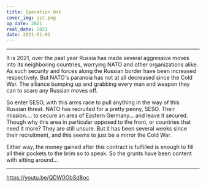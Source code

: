 ```yaml
---
title: Operation Ost
cover_img: ost.png
op_date: 2021
real_date: 2021
date: 2021-01-01
---
```


---
It is 2021, over the past year Russia has made several aggressive moves into its neighboring countries, worrying NATO and other organizations alike. As such security and forces along the Russian border have been increased respectively. But NATO's paranoia has not at all decreased since the Cold War. The alliance bumping up and grabbing every man and weapon they can to scare any Russian moves off.

So enter SESO, with this arms race to pull anything in the way of this Russian threat. NATO has recruited for a pretty penny, SESO. Their mission.... to secure an area of Eastern Germany... and leave it secured. Though why this area in particular opposed to the front, or countries that need it more? They are still unsure. But it has been several weeks since their recruitment, and this seems to just be a mirror the Cold War.

Either way, the money gained after this contract is fulfilled is enough to fill all their pockets to the brim so to speak. So the grunts have been content with sitting around...

---

https://youtu.be/QDW0ObSd8oc